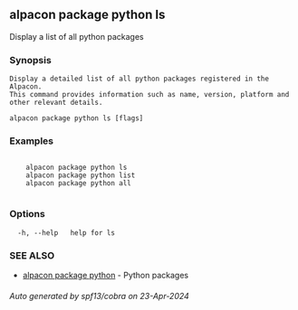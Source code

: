 ## alpacon package python ls

Display a list of all python packages

### Synopsis


	Display a detailed list of all python packages registered in the Alpacon.
	This command provides information such as name, version, platform and other relevant details.
	

```
alpacon package python ls [flags]
```

### Examples

```

	alpacon package python ls
	alpacon package python list
	alpacon package python all
	
```

### Options

```
  -h, --help   help for ls
```

### SEE ALSO

* [alpacon package python](alpacon_package_python.md)	 - Python packages

###### Auto generated by spf13/cobra on 23-Apr-2024
